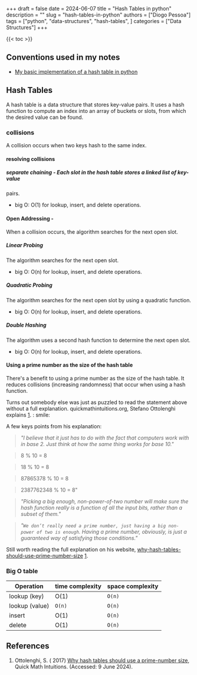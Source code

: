 +++
draft = false
date = 2024-06-07
title = "Hash Tables in python"
description = ""
slug = "hash-tables-in-python"
authors = ["Diogo Pessoa"]
tags = ["python", "data-structures", "hash-tables", ]
categories = ["Data Structures"]
+++

{{< toc >}}

## Conventions used in my notes


- [My basic implementation of a hash table in python](https://github.com/diogo-pessoa/coding-exercises-for-interviews/tree/main/dataStructures/hash_table)

## Hash Tables

A hash table is a data structure that stores key-value pairs. It uses a hash function to
compute an index into an array of buckets or slots, from which the desired value can be
found.

### collisions

A collision occurs when two keys hash to the same index.

#### resolving collisions

##### separate chaining - Each slot in the hash table stores a linked list of key-value

pairs.

* big O: O(1) for lookup, insert, and delete operations.

#### Open Addressing -

When a collision occurs, the algorithm searches for the next open slot.

##### Linear Probing

The algorithm searches for the next open slot.

* big O: O(n) for lookup, insert, and delete operations.

##### Quadratic Probing

The algorithm searches for the next open slot by using a quadratic function.

* big O: O(n) for lookup, insert, and delete operations.

##### Double Hashing

The algorithm uses a second hash function to determine the next open slot.

* big O: O(n) for lookup, insert, and delete operations.

#### Using a prime number as the size of the hash table

There's a benefit to using a prime number as the size of the hash table.
It reduces collisions (increasing randomness) that occur when using a hash function.

Turns out somebody else was just as puzzled to read the statement above without a full
explanation. quickmathintuitions.org, Stefano Ottolenghi explains [1](#references). :
smile:

A few keys points from his explanation:

> _"I believe that it just has to do with the fact that computers work with in base 2.
Just think at how the same thing works for base 10."_

> 8 % 10 = 8

> 18 % 10 = 8

> 87865378 % 10 = 8

> 2387762348 % 10 = 8"

> _"Picking a big enough, non-power-of-two number will make sure the hash function
really is a function of all the input bits, rather than a subset of them."_

> _"`We don’t really need a prime number, just having a big non-power of two is enough`.
Having a prime number, obviously, is just a guaranteed way of satisfying those
conditions."_
>
Still worth reading the full explanation on his
website, [why-hash-tables-should-use-prime-number-size](https://quickmathintuitions.org/why-hash-tables-should-use-prime-number-size/) [1](#references).

### Big O table

| Operation      | time complexity | space complexity |
|----------------|-----------------|------------------|
| lookup (key)   | O(1)            | `O(n)`           |
| lookup (value) | `O(n)`          | `O(n)`           |
| insert         | O(1)            | `O(n)`           |
| delete         | O(1)            | `O(n)`           |

## References

1. Ottolenghi, S. (
    2017) [Why hash tables should use a prime-number size](https://quickmathintuitions.org/why-hash-tables-should-use-prime-number-size/),
          Quick Math Intuitions. (Accessed: 9 June 2024).

